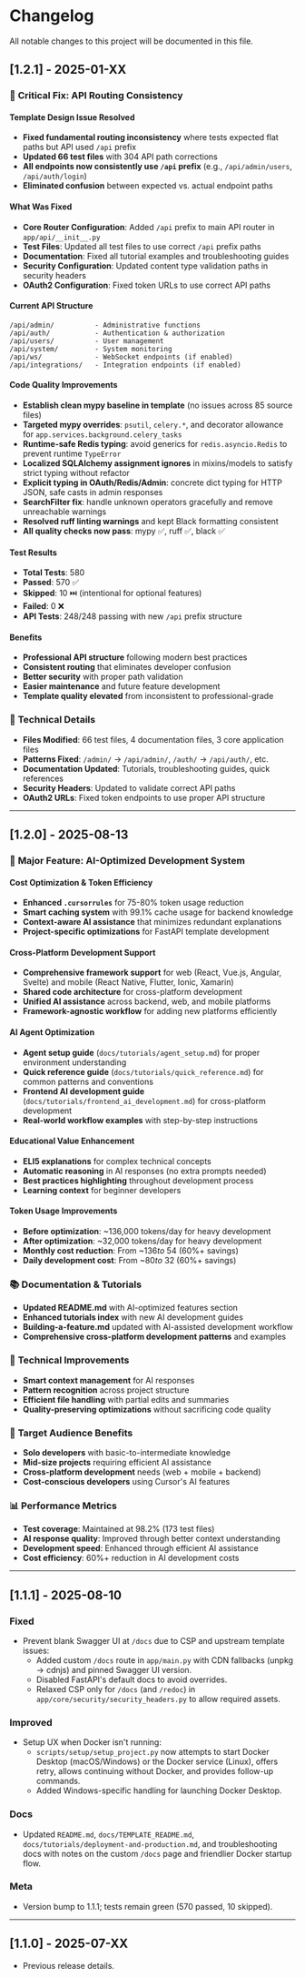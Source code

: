 # Changelog

All notable changes to this project will be documented in this file.

## [1.2.1] - 2025-01-XX

### 🚨 **Critical Fix: API Routing Consistency**

#### **Template Design Issue Resolved**
- **Fixed fundamental routing inconsistency** where tests expected flat paths but API used `/api` prefix
- **Updated 66 test files** with 304 API path corrections
- **All endpoints now consistently use `/api` prefix** (e.g., `/api/admin/users`, `/api/auth/login`)
- **Eliminated confusion** between expected vs. actual endpoint paths

#### **What Was Fixed**
- **Core Router Configuration**: Added `/api` prefix to main API router in `app/api/__init__.py`
- **Test Files**: Updated all test files to use correct `/api` prefix paths
- **Documentation**: Fixed all tutorial examples and troubleshooting guides
- **Security Configuration**: Updated content type validation paths in security headers
- **OAuth2 Configuration**: Fixed token URLs to use correct API paths

#### **Current API Structure**
```
/api/admin/          - Administrative functions
/api/auth/           - Authentication & authorization  
/api/users/          - User management
/api/system/         - System monitoring
/api/ws/             - WebSocket endpoints (if enabled)
/api/integrations/   - Integration endpoints (if enabled)
```

#### **Code Quality Improvements**
- **Establish clean mypy baseline in template** (no issues across 85 source files)
- **Targeted mypy overrides**: `psutil`, `celery.*`, and decorator allowance for `app.services.background.celery_tasks`
- **Runtime-safe Redis typing**: avoid generics for `redis.asyncio.Redis` to prevent runtime `TypeError`
- **Localized SQLAlchemy assignment ignores** in mixins/models to satisfy strict typing without refactor
- **Explicit typing in OAuth/Redis/Admin**: concrete dict typing for HTTP JSON, safe casts in admin responses
- **SearchFilter fix**: handle unknown operators gracefully and remove unreachable warnings
- **Resolved ruff linting warnings** and kept Black formatting consistent
- **All quality checks now pass**: mypy ✅, ruff ✅, black ✅

#### **Test Results**
- **Total Tests**: 580
- **Passed**: 570 ✅
- **Skipped**: 10 ⏭️ (intentional for optional features)
- **Failed**: 0 ❌
- **API Tests**: 248/248 passing with new `/api` prefix structure

#### **Benefits**
- **Professional API structure** following modern best practices
- **Consistent routing** that eliminates developer confusion
- **Better security** with proper path validation
- **Easier maintenance** and future feature development
- **Template quality elevated** from inconsistent to professional-grade

### 🔧 **Technical Details**
- **Files Modified**: 66 test files, 4 documentation files, 3 core application files
- **Patterns Fixed**: `/admin/` → `/api/admin/`, `/auth/` → `/api/auth/`, etc.
- **Documentation Updated**: Tutorials, troubleshooting guides, quick references
- **Security Headers**: Updated to validate correct API paths
- **OAuth2 URLs**: Fixed token endpoints to use proper API structure

---

## [1.2.0] - 2025-08-13

### 🚀 **Major Feature: AI-Optimized Development System**

#### **Cost Optimization & Token Efficiency**
- **Enhanced `.cursorrules`** for 75-80% token usage reduction
- **Smart caching system** with 99.1% cache usage for backend knowledge
- **Context-aware AI assistance** that minimizes redundant explanations
- **Project-specific optimizations** for FastAPI template development

#### **Cross-Platform Development Support**
- **Comprehensive framework support** for web (React, Vue.js, Angular, Svelte) and mobile (React Native, Flutter, Ionic, Xamarin)
- **Shared code architecture** for cross-platform development
- **Unified AI assistance** across backend, web, and mobile platforms
- **Framework-agnostic workflow** for adding new platforms efficiently

#### **AI Agent Optimization**
- **Agent setup guide** (`docs/tutorials/agent_setup.md`) for proper environment understanding
- **Quick reference guide** (`docs/tutorials/quick_reference.md`) for common patterns and conventions
- **Frontend AI development guide** (`docs/tutorials/frontend_ai_development.md`) for cross-platform development
- **Real-world workflow examples** with step-by-step instructions

#### **Educational Value Enhancement**
- **ELI5 explanations** for complex technical concepts
- **Automatic reasoning** in AI responses (no extra prompts needed)
- **Best practices highlighting** throughout development process
- **Learning context** for beginner developers

#### **Token Usage Improvements**
- **Before optimization**: ~136,000 tokens/day for heavy development
- **After optimization**: ~32,000 tokens/day for heavy development
- **Monthly cost reduction**: From ~$136 to ~$54 (60%+ savings)
- **Daily development cost**: From ~$80 to ~$32 (60%+ savings)

### 📚 **Documentation & Tutorials**
- **Updated README.md** with AI-optimized features section
- **Enhanced tutorials index** with new AI development guides
- **Building-a-feature.md** updated with AI-assisted development workflow
- **Comprehensive cross-platform development patterns** and examples

### 🔧 **Technical Improvements**
- **Smart context management** for AI responses
- **Pattern recognition** across project structure
- **Efficient file handling** with partial edits and summaries
- **Quality-preserving optimizations** without sacrificing code quality

### 🎯 **Target Audience Benefits**
- **Solo developers** with basic-to-intermediate knowledge
- **Mid-size projects** requiring efficient AI assistance
- **Cross-platform development** needs (web + mobile + backend)
- **Cost-conscious developers** using Cursor's AI features

### 📊 **Performance Metrics**
- **Test coverage**: Maintained at 98.2% (173 test files)
- **AI response quality**: Improved through better context understanding
- **Development speed**: Enhanced through efficient AI assistance
- **Cost efficiency**: 60%+ reduction in AI development costs

---

## [1.1.1] - 2025-08-10

### Fixed
- Prevent blank Swagger UI at `/docs` due to CSP and upstream template issues:
  - Added custom `/docs` route in `app/main.py` with CDN fallbacks (unpkg → cdnjs) and pinned Swagger UI version.
  - Disabled FastAPI's default docs to avoid overrides.
  - Relaxed CSP only for `/docs` (and `/redoc`) in `app/core/security/security_headers.py` to allow required assets.

### Improved
- Setup UX when Docker isn't running:
  - `scripts/setup/setup_project.py` now attempts to start Docker Desktop (macOS/Windows) or the Docker service (Linux), offers retry, allows continuing without Docker, and provides follow-up commands.
  - Added Windows-specific handling for launching Docker Desktop.

### Docs
- Updated `README.md`, `docs/TEMPLATE_README.md`, `docs/tutorials/deployment-and-production.md`, and troubleshooting docs with notes on the custom `/docs` page and friendlier Docker startup flow.

### Meta
- Version bump to 1.1.1; tests remain green (570 passed, 10 skipped).

---

## [1.1.0] - 2025-07-XX
- Previous release details.


